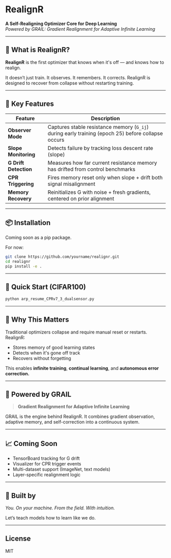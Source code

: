 # RealignR

**A Self-Realigning Optimizer Core for Deep Learning**  
*Powered by GRAIL: Gradient Realignment for Adaptive Infinite Learning*

---

## 🚀 What is RealignR?

**RealignR** is the first optimizer that knows when it's off — and knows how to realign.

It doesn’t just train. It observes. It remembers. It corrects.
RealignR is designed to recover from collapse without restarting training.

---

## 🧠 Key Features

| Feature | Description |
|---------|-------------|
| **Observer Mode** | Captures stable resistance memory (`G_ij`) during early training (epoch 25) before collapse occurs |
| **Slope Monitoring** | Detects failure by tracking loss descent rate (slope) |
| **G Drift Detection** | Measures how far current resistance memory has drifted from control benchmarks |
| **CPR Triggering** | Fires memory reset only when slope + drift both signal misalignment |
| **Memory Recovery** | Reinitializes G with noise + fresh gradients, centered on prior alignment |

---

## 📦 Installation

Coming soon as a pip package.

For now:
```bash
git clone https://github.com/yourname/realignr.git
cd realignr
pip install -e .
```

---

## 🧪 Quick Start (CIFAR100)

```bash
python arp_resume_CPRv7_3_dualsensor.py
```

---

## 🔁 Why This Matters

Traditional optimizers collapse and require manual reset or restarts. RealignR:
- Stores memory of good learning states
- Detects when it's gone off track
- Recovers without forgetting

This enables **infinite training**, **continual learning**, and **autonomous error correction.**

---

## 📐 Powered by GRAIL

> **Gradient Realignment for Adaptive Infinite Learning**

GRAIL is the engine behind RealignR. It combines gradient observation, adaptive memory, and self-correction into a continuous system.

---

## 📈 Coming Soon

- TensorBoard tracking for G drift
- Visualizer for CPR trigger events
- Multi-dataset support (ImageNet, text models)
- Layer-specific realignment logic

---

## 🤝 Built by

*You. On your machine. From the field. With intuition.*

Let’s teach models how to learn like we do.

---

## License
MIT

